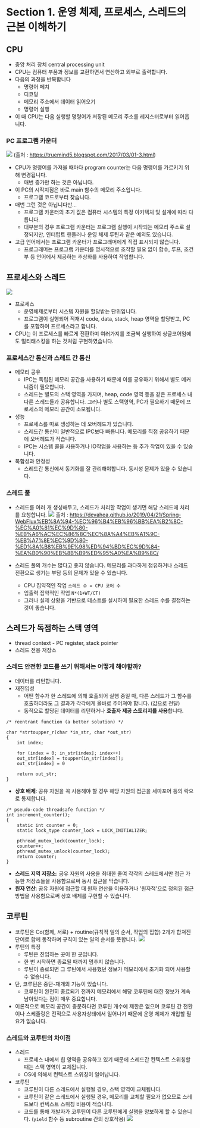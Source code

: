 # Section 1. 운영 체제, 프로세스, 스레드의 근본 이해하기
## CPU
- 중앙 처리 장치 central processing unit
-  CPU는 컴퓨터 부품과 정보를 교환하면서 연산하고 외부로 출력합니다.
- 다음의 과정을 반복합니다
	- 명령어 페치
	- 디코딩
	- 메모리 주소에서 데이터 읽어오기
	- 명령어 실행
- 이 때 CPU는 다음 실행할 명령어가 저장된 메모리 주소를 레지스터로부터 읽어옵니다.

### PC 프로그램 카운터
![](https://blogger.googleusercontent.com/img/b/R29vZ2xl/AVvXsEjyhl0xDINDjBwMG859RGJLRrEIsrxmZmoiF66mSPQWeT-U2Gq5UpdnCwKGxD0pQPYHNerZfywGRV9IiEf6emOC5nEIcqEcgQMnhYT4XcWrzAfp_f207sS3_wHZ0nJQW8oEezWrkc0MHtw/s400/007_Registers.png)
(출처 : https://truemind5.blogspot.com/2017/03/01-3.html)
- CPU가 명령어를 가져올 때마다 program counter는 다음 명령어를 가르키기 위해 변경됩니다.
	- 매번 증가만 하는 것은 아닙니다.
- 이 PC의 시작지점은 바로 main 함수의 메모리 주소입니다.
	- 프로그램 코드로부터 찾습니다.
- 매번 그런 것은 아닙니다만...
	- 프로그램 카운터의 초기 값은 컴퓨터 시스템의 특정 아키텍처 및 설계에 따라 다릅니다.
	- 대부분의 경우 프로그램 카운터는 프로그램 실행이 시작되는 메모리 주소로 설정되지만, 인터럽트 핸들러나 운영 체제 루틴과 같은 예외도 있습니다.
- 고급 언어에서는 프로그램 카운터가 프로그래머에게 직접 표시되지 않습니다.
	- 프로그래머는 프로그램 카운터를 명시적으로 조작할 필요 없이 함수, 루프, 조건부 등 언어에서 제공하는 추상화를 사용하여 작업합니다.


## 프로세스와 스레드
![](https://upload.wikimedia.org/wikipedia/commons/2/25/Concepts-_Program_vs._Process_vs._Thread.jpg)
- 프로세스
	- 운영체제로부터 시스템 자원을 할당받는 단위입니다.
	- 프로그램이 실행되어 적재시 code, data, stack, heap 영역을 할당받고, PC를 포함하여 프로세스라고 합니다.
- CPU는 이 프로세스를 빠르게 전환하며 여러가지를 조금씩 실행하여 싱글코어임에도 멀티태스킹을 하는 것처럼 구현하였습니다.

### 프로세스간 통신과 스레드 간 통신
- 메모리 공유
	- IPC는 독립된 메모리 공간을 사용하기 때문에 이를 공유하기 위해서 별도 메커니즘이 필요합니다.
	- 스레드는 별도의 스택 영역을 가지며, heap, code 영역 등을 같은 프로세스 내 다른 스레드들과 공유합니다. 그러나 별도 스택영역, PC가 필요하기 때문에 프로세스의 메모리 공간이 소모됩니다.
- 성능
	- 프로세스를 따로 생성하는 데 오버헤드가 있습니다.
	- 스레드간 통신이 일반적으로 IPC보다 빠릅니다. 메모리를 직접 공유하기 때문에 오버헤드가 적습니다.
	- IPC는 시스템 콜을 사용하거나 IO작업을 사용하는 등 추가 작업이 있을 수 있습니다.
- 복합성과 안정성
	- 스레드간 통신에서 동기화를 잘 관리해야합니다. 동시성 문제가 있을 수 있습니다.

### 스레드 풀
- 스레드를 여러 개 생성해두고, 스레드가 처리할 작업이 생기면 해당 스레드에 처리를 요청합니다.
![](https://img1.daumcdn.net/thumb/R1280x0/?scode=mtistory2&fname=https%3A%2F%2Fk.kakaocdn.net%2Fdn%2Fp5S5V%2Fbtqwg3zeAQP%2FtNjcoOvjL3LBOIRPa7Z61k%2Fimg.png)
출처 : https://devahea.github.io/2019/04/21/Spring-WebFlux%EB%8A%94-%EC%96%B4%EB%96%BB%EA%B2%8C-%EC%A0%81%EC%9D%80-%EB%A6%AC%EC%86%8C%EC%8A%A4%EB%A1%9C-%EB%A7%8E%EC%9D%80-%ED%8A%B8%EB%9E%98%ED%94%BD%EC%9D%84-%EA%B0%90%EB%8B%B9%ED%95%A0%EA%B9%8C/

- 스레드 풀의 개수는 많다고 좋지 않습니다. 메모리를 과다하게 점유하거나 스레드 전환으로 생기는 부담 등의 문제가 있을 수 있습니다.
	- CPU 집약적인 작업 `스레드 수 = CPU 코어 수`
	- 입출력 집약적인 작업 `N*(1+WT/CT)`
	- 그러나 실제 상황을 기반으로 테스트를 실시하여 필요한 스레드 수를 결정하는 것이 좋습니다.

## 스레드가 독점하는 스택 영역
- thread context
		- PC register, stack pointer
- 스레드 전용 저장소


### 스레드 안전한 코드를 쓰기 위해서는 어떻게 해야할까?
- 데이터를 리턴합니다.
- 재진입성
	- 어떤 함수가 한 스레드에 의해 호출되어 실행 중일 때, 다른 스레드가 그 함수를 호출하더라도 그 결과가 각각에게 올바로 주어져야 합니다. (값으로 전달)
	- 동적으로 할당된 데이터를 리턴하거나 **호출자 제공 스토리지를 사용**합니다.
```
/* reentrant function (a better solution) */

char *strtoupper_r(char *in_str, char *out_str) 
{ 
	int index; 
	
	for (index = 0; in_str[index]; index++) 
	out_str[index] = toupper(in_str[index]); 
	out_str[index] = 0 
	
	return out_str; 
}
```
- **상호 배제**: 공유 자원을 꼭 사용해야 할 경우 해당 자원의 접근을 세마포어 등의 락으로 통제합니다.
```
/* pseudo-code threadsafe function */ 
int increment_counter(); 
{ 
	static int counter = 0; 
	static lock_type counter_lock = LOCK_INITIALIZER; 
	
	pthread_mutex_lock(counter_lock); 
	counter++; 
	pthread_mutex_unlock(counter_lock); 
	return counter; 
}
```
- **스레드 지역 저장소**: 공유 자원의 사용을 최대한 줄여 각각의 스레드에서만 접근 가능한 저장소들을 사용함으로써 동시 접근을 막습니다.
- **원자 연산**: 공유 자원에 접근할 때 원자 연산을 이용하거나 '원자적'으로 정의된 접근 방법을 사용함으로써 상호 배제를 구현할 수 있습니다.

## 코루틴
- 코루틴은 Co(함께, 서로) + routine(규칙적 일의 순서, 작업의 집합) 2개가 합쳐진 단어로 함께 동작하며 규칙이 있는 일의 순서를 뜻합니다.
![](https://velog.velcdn.com/images/hc-kang/post/bb9bbcc2-1326-49ee-b42b-eda4349c77c8/image.jpeg)
- 루틴의 특징
	- 루틴은 진입하는 곳이 한 곳입니다.
	- 한 번 시작하면 종료될 때까지 멈추지 않습니다.
	- 루틴이 종료되면 그 루틴에서 사용했던 정보가 메모리에서 초기화 되어 사용할 수 없습니다.
- 단, 코루틴은 중단-재개의 기능이 있습니다.
	- 코루틴이 완전히 종료되기 전까지 메모리에서 해당 코루틴에 대한 정보가 계속 남아있다는 점이 매우 중요합니다.
- 이론적으로 메모리 공간이 충분하다면 코루틴 개수에 제한은 없으며 코루틴 간 전환이나 스케줄링은 전적으로 사용자상태에서 일어나기 때문에 운영 체제가 개입할 필요가 없습니다.

### 스레드와 코루틴의 차이점
- 스레드
    - 프로세스 내에서 힙 영역을 공유하고 있기 때문에 스레드간 컨텍스트 스위칭할 때는 스택 영역이 교체됩니다.
    - OS에 의해서 컨텍스트 스위칭이 일어납니다.
- 코루틴
    - 코루틴이 다른 스레드에서 실행될 경우, 스택 영역이 교체됩니다.
    - 코루틴이 같은 스레드에서 실행될 경우, 메모리를 교체할 필요가 없으므로 스레드보다 컨텍스트 스위칭 비용이 적습니다.
    - 코드를 통해 개발자가 코루틴이 다른 코루틴에게 실행을 양보하게 할 수 있습니다. (`yield` 함수 등 subroutine 간의 상호작용)
![](https://velog.velcdn.com/images/hc-kang/post/9011fdfb-54b7-4908-a188-84ce75037f1c/image.jpeg)



